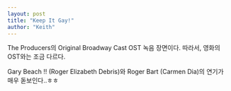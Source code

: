 ```yaml
---
layout: post
title: "Keep It Gay!"
author: "Keith"
---
```




The Producers의 Original Broadway Cast OST 녹음 장면이다. 따라서, 영화의 OST와는 조금 다르다.

Gary Beach !! (Roger Elizabeth Debris)와 Roger Bart (Carmen Dia)의 연기가 매우 돋보인다..ㅎㅎ


